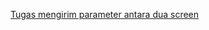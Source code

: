 [Tugas mengirim parameter antara dua screen](https://github.com/ddikodroid/react-native-playground/tree/params-routing)